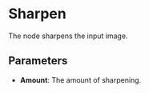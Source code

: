 # Sharpen

The node sharpens the input image.

## Parameters

- **Amount**: The amount of sharpening.
